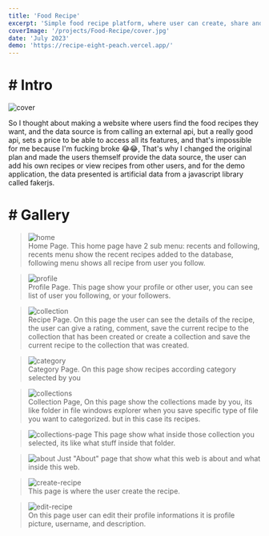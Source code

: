 ```yaml
---
title: 'Food Recipe'
excerpt: 'Simple food recipe platform, where user can create, share and save recipe'
coverImage: '/projects/Food-Recipe/cover.jpg'
date: 'July 2023'
demo: 'https://recipe-eight-peach.vercel.app/'
---
```


# # Intro
![cover](/projects/Food-Recipe/cover.jpg)

So I thought about making a website where users find the food recipes they want, and the data source is from calling an external api, but a really good api, sets a price to be able to access all its features, and that's impossible for me because I'm fucking broke 😂😂, That's why I changed the original plan and made the users themself provide the data source, the user can add his own recipes or view recipes from other users, and for the demo application, the data presented is artificial data from a javascript library called fakerjs.

# # Gallery

> ![home](/projects/Food-Recipe/landscape/home.jpg) \
> Home Page. This home page have 2 sub menu: recents and following, recents menu show the recent recipes added to the database, following menu shows all recipe from user you follow.

> ![profile](/projects//Food-Recipe/landscape/profile.jpg) \
> Profile Page. This page show your profile or other user, you can see list of user you following, or your followers.

>![collection](/projects/Food-Recipe/landscape/recipe-page.png) \
> Recipe Page. On this page the user can see the details of the recipe, the user can give a rating, comment, save the current recipe to the collection that has been created or create a collection and save the current recipe to the collection that was created.

> ![category](/projects/Food-Recipe/landscape/category.jpg) \
> Category Page. On this page show recipes according category selected by you

>![collections](/projects/Food-Recipe/landscape/collections.jpg) \
> Collection Page, On this page show the collections made by you, its like folder in file windows explorer when you save specific type of file you want to categorized. but in this case its recipes.

> ![collections-page](/projects/Food-Recipe/landscape/collections-detail.jpg)
> This page show what inside those collection you selected, its like what stuff inside that folder.

> ![about](/projects/Food-Recipe/landscape/about.jpg)
> Just "About" page that show what this web is about and what inside this web.

> ![create-recipe](/projects/Food-Recipe/landscape/create-recipe.png) \
> This page is where the user create the recipe.

> ![edit-recipe](/projects/Food-Recipe/landscape/edit-profile.png) \
> On this page user can edit their profile informations it is profile picture, username, and description.



